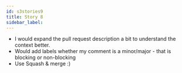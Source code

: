 ```yaml
---
id: s3stories9
title: Story 8
sidebar_label:
---
```



- I would expand the pull request description a bit to understand the context better.
- Would add labels whether my comment is a minor/major - that is blocking or non-blocking
- Use Squash & merge :)